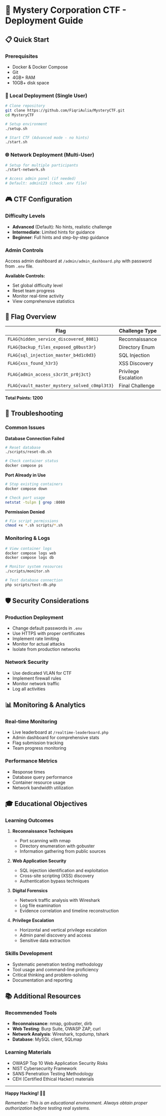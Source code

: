 # 🚀 Mystery Corporation CTF - Deployment Guide

## 📋 Quick Start

### Prerequisites
- Docker & Docker Compose
- Git
- 4GB+ RAM
- 10GB+ disk space

### 🎯 Local Deployment (Single User)
```bash
# Clone repository
git clone https://github.com/FiqriAulia/MysteryCTF.git
cd MysteryCTF

# Setup environment
./setup.sh

# Start CTF (Advanced mode - no hints)
./start.sh
```

### 🌐 Network Deployment (Multi-User)
```bash
# Setup for multiple participants
./start-network.sh

# Access admin panel (if needed)
# Default: admin123 (check .env file)
```

## 🎮 CTF Configuration

### Difficulty Levels
- **Advanced** (Default): No hints, realistic challenge
- **Intermediate**: Limited hints for guidance  
- **Beginner**: Full hints and step-by-step guidance

### Admin Controls
Access admin dashboard at `/admin/admin_dashboard.php` with password from `.env` file.

**Available Controls:**
- Set global difficulty level
- Reset team progress
- Monitor real-time activity
- View comprehensive statistics

## 🏁 Flag Overview

| Flag | Challenge Type | Difficulty | Points |
|------|---------------|------------|---------|
| `FLAG{hidden_service_discovered_8081}` | Reconnaissance | Easy | 100 |
| `FLAG{backup_files_exposed_g0bust3r}` | Directory Enum | Easy | 150 |
| `FLAG{sql_injection_master_b4d1c0d3}` | SQL Injection | Medium | 200 |
| `FLAG{xss_found_h3r3}` | XSS Discovery | Medium | 200 |
| `FLAG{admin_access_s3cr3t_pr0j3ct}` | Privilege Escalation | Hard | 250 |
| `FLAG{vault_master_mystery_solved_c0mpl3t3}` | Final Challenge | Hard | 300 |

**Total Points: 1200**

## 🔧 Troubleshooting

### Common Issues

**Database Connection Failed**
```bash
# Reset database
./scripts/reset-db.sh

# Check container status
docker compose ps
```

**Port Already in Use**
```bash
# Stop existing containers
docker compose down

# Check port usage
netstat -tulpn | grep :8080
```

**Permission Denied**
```bash
# Fix script permissions
chmod +x *.sh scripts/*.sh
```

### Monitoring & Logs
```bash
# View container logs
docker compose logs web
docker compose logs db

# Monitor system resources
./scripts/monitor.sh

# Test database connection
php scripts/test-db.php
```

## 🛡️ Security Considerations

### Production Deployment
- Change default passwords in `.env`
- Use HTTPS with proper certificates
- Implement rate limiting
- Monitor for actual attacks
- Isolate from production networks

### Network Security
- Use dedicated VLAN for CTF
- Implement firewall rules
- Monitor network traffic
- Log all activities

## 📊 Monitoring & Analytics

### Real-time Monitoring
- Live leaderboard at `/realtime-leaderboard.php`
- Admin dashboard for comprehensive stats
- Flag submission tracking
- Team progress monitoring

### Performance Metrics
- Response times
- Database query performance
- Container resource usage
- Network bandwidth utilization

## 🎓 Educational Objectives

### Learning Outcomes
1. **Reconnaissance Techniques**
   - Port scanning with nmap
   - Directory enumeration with gobuster
   - Information gathering from public sources

2. **Web Application Security**
   - SQL injection identification and exploitation
   - Cross-site scripting (XSS) discovery
   - Authentication bypass techniques

3. **Digital Forensics**
   - Network traffic analysis with Wireshark
   - Log file examination
   - Evidence correlation and timeline reconstruction

4. **Privilege Escalation**
   - Horizontal and vertical privilege escalation
   - Admin panel discovery and access
   - Sensitive data extraction

### Skills Development
- Systematic penetration testing methodology
- Tool usage and command-line proficiency
- Critical thinking and problem-solving
- Documentation and reporting

## 📚 Additional Resources

### Recommended Tools
- **Reconnaissance**: nmap, gobuster, dirb
- **Web Testing**: Burp Suite, OWASP ZAP, curl
- **Network Analysis**: Wireshark, tcpdump, tshark
- **Database**: MySQL client, SQLmap

### Learning Materials
- OWASP Top 10 Web Application Security Risks
- NIST Cybersecurity Framework
- SANS Penetration Testing Methodology
- CEH (Certified Ethical Hacker) materials

---

**Happy Hacking! 🕵️‍♂️**

*Remember: This is an educational environment. Always obtain proper authorization before testing real systems.*